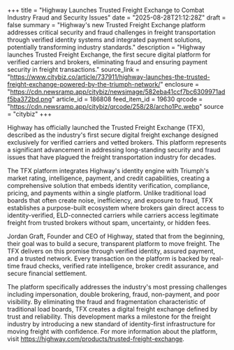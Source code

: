 +++
title = "Highway Launches Trusted Freight Exchange to Combat Industry Fraud and Security Issues"
date = "2025-08-28T21:12:28Z"
draft = false
summary = "Highway's new Trusted Freight Exchange platform addresses critical security and fraud challenges in freight transportation through verified identity systems and integrated payment solutions, potentially transforming industry standards."
description = "Highway launches Trusted Freight Exchange, the first secure digital platform for verified carriers and brokers, eliminating fraud and ensuring payment security in freight transactions."
source_link = "https://www.citybiz.co/article/737911/highway-launches-the-trusted-freight-exchange-powered-by-the-triumph-network/"
enclosure = "https://cdn.newsramp.app/citybiz/newsimage/582eba41ccf7bc6309971adf5ba372bd.png"
article_id = 186808
feed_item_id = 19630
qrcode = "https://cdn.newsramp.app/citybiz/qrcode/258/28/archo1Pc.webp"
source = "citybiz"
+++

<p>Highway has officially launched the Trusted Freight Exchange (TFX), described as the industry's first secure digital freight exchange designed exclusively for verified carriers and vetted brokers. This platform represents a significant advancement in addressing long-standing security and fraud issues that have plagued the freight transportation industry for decades.</p><p>The TFX platform integrates Highway's identity engine with Triumph's market rating, intelligence, payment, and credit capabilities, creating a comprehensive solution that embeds identity verification, compliance, pricing, and payments within a single platform. Unlike traditional load boards that often create noise, inefficiency, and exposure to fraud, TFX establishes a purpose-built ecosystem where brokers gain direct access to identity-verified, ELD-connected carriers while carriers access legitimate freight from trusted brokers without spam, uncertainty, or hidden fees.</p><p>Jordan Graft, Founder and CEO of Highway, stated that from the beginning, their goal was to build a secure, transparent platform to move freight. The TFX delivers on this promise through verified identity, assured payment, and a trusted network. Every transaction on the platform is backed by real-time fraud checks, verified rate intelligence, broker credit assurance, and secure financial settlement.</p><p>The platform specifically addresses the industry's most pressing challenges including impersonation, double brokering, fraud, non-payment, and poor visibility. By eliminating the fraud and fragmentation characteristic of traditional load boards, TFX creates a digital freight exchange defined by trust and reliability. This development marks a milestone for the freight industry by introducing a new standard of identity-first infrastructure for moving freight with confidence. For more information about the platform, visit <a href="https://highway.com/products/trusted-freight-exchange" rel="nofollow" target="_blank">https://highway.com/products/trusted-freight-exchange</a>.</p>